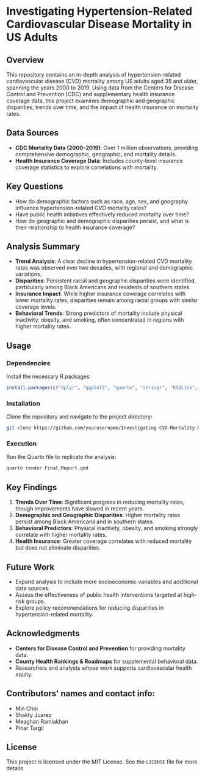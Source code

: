 # Investigating Hypertension-Related Cardiovascular Disease Mortality in US Adults

## Overview
This repository contains an in-depth analysis of hypertension-related cardiovascular disease (CVD) mortality among US adults aged 35 and older, spanning the years 2000 to 2019. Using data from the Centers for Disease Control and Prevention (CDC) and supplementary health insurance coverage data, this project examines demographic and geographic disparities, trends over time, and the impact of health insurance on mortality rates.

## Data Sources
- **CDC Mortality Data (2000–2019)**: Over 1 million observations, providing comprehensive demographic, geographic, and mortality details.
- **Health Insurance Coverage Data**: Includes county-level insurance coverage statistics to explore correlations with mortality.

## Key Questions
- How do demographic factors such as race, age, sex, and geography influence hypertension-related CVD mortality rates?
- Have public health initiatives effectively reduced mortality over time?
- How do geographic and demographic disparities persist, and what is their relationship to health insurance coverage?

## Analysis Summary
- **Trend Analysis**: A clear decline in hypertension-related CVD mortality rates was observed over two decades, with regional and demographic variations.
- **Disparities**: Persistent racial and geographic disparities were identified, particularly among Black Americans and residents of southern states.
- **Insurance Impact**: While higher insurance coverage correlates with lower mortality rates, disparities remain among racial groups with similar coverage levels.
- **Behavioral Trends**: Strong predictors of mortality include physical inactivity, obesity, and smoking, often concentrated in regions with higher mortality rates.

## Usage
### Dependencies
Install the necessary R packages:
```R
install.packages(c("dplyr", "ggplot2", "quarto", "stringr", "RSQLite", "mapdata", "maps"))
```

### Installation
Clone the repository and navigate to the project directory:
```bash
git clone https://github.com/yourusername/Investigating-CVD-Mortality-Rates.git
```

### Execution
Run the Quarto file to replicate the analysis:
```bash
quarto render Final_Report.qmd
```

## Key Findings
1. **Trends Over Time**: Significant progress in reducing mortality rates, though improvements have slowed in recent years.
2. **Demographic and Geographic Disparities**: Higher mortality rates persist among Black Americans and in southern states.
3. **Behavioral Predictors**: Physical inactivity, obesity, and smoking strongly correlate with higher mortality rates.
4. **Health Insurance**: Greater coverage correlates with reduced mortality but does not eliminate disparities.

## Future Work
- Expand analysis to include more socioeconomic variables and additional data sources.
- Assess the effectiveness of public health interventions targeted at high-risk groups.
- Explore policy recommendations for reducing disparities in hypertension-related mortality.

## Acknowledgments
- **Centers for Disease Control and Prevention** for providing mortality data.
- **County Health Rankings & Roadmaps** for supplemental behavioral data.
- Researchers and analysts whose work supports cardiovascular health equity.

## Contributors' names and contact info:

- Min Choi 
- Shakty Juarez
- Meaghan Ramlakhan
- Pinar Targil

## License
This project is licensed under the MIT License. See the `LICENSE` file for more details.
